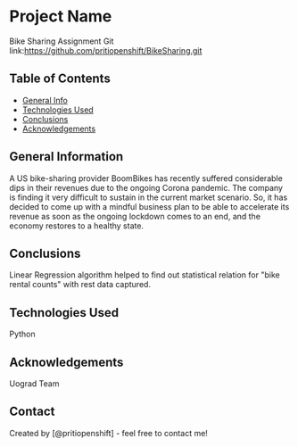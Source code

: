 # Project Name
Bike Sharing Assignment
Git link:https://github.com/pritiopenshift/BikeSharing.git

## Table of Contents
* [General Info](#general-information)
* [Technologies Used](#technologies-used)
* [Conclusions](#conclusions)
* [Acknowledgements](#acknowledgements)

<!-- You can include any other section that is pertinent to your problem -->

## General Information
A US bike-sharing provider BoomBikes has recently suffered considerable dips in their revenues due to the ongoing Corona pandemic. The company is finding it very difficult to sustain in the current market scenario. So, it has decided to come up with a mindful business plan to be able to accelerate its revenue as soon as the ongoing lockdown comes to an end, and the economy restores to a healthy state. 

<!-- You don't have to answer all the questions - just the ones relevant to your project. -->

## Conclusions
Linear Regression algorithm helped to find out statistical relation for "bike rental counts" with rest data captured.

<!-- You don't have to answer all the questions - just the ones relevant to your project. -->


## Technologies Used
Python

<!-- As the libraries versions keep on changing, it is recommended to mention the version of library used in this project -->

## Acknowledgements
Uograd Team


## Contact
Created by [@pritiopenshift] - feel free to contact me!


<!-- Optional -->
<!-- ## License -->
<!-- This project is open source and available under the [... License](). -->

<!-- You don't have to include all sections - just the one's relevant to your project -->
